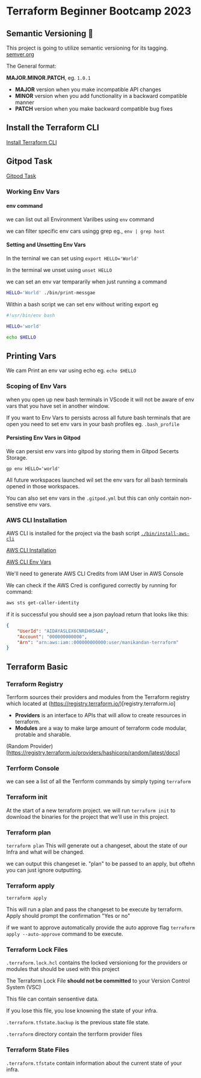 # Terraform Beginner Bootcamp 2023

## Semantic Versioning :mage:

This project is going to utilize semantic versioning for its tagging. [semver.org][def]

The General format:

  **MAJOR.MINOR.PATCH**, eg. `1.0.1`
- **MAJOR** version when you make incompatible API changes
- **MINOR** version when you add functionality in a backward compatible manner
- **PATCH** version when you make backward compatible bug fixes


[def]: https://semver.org

## Install the Terraform CLI

[Install Terraform CLI](https://developer.hashicorp.com/terraform/tutorials/aws-get-started/install-cli)

## Gitpod Task
[Gitpod Task](https://www.gitpod.io/docs/configure/workspaces/tasks)

### Working Env Vars

#### env command
we can list out all Environment Varilbes using `env` command

we can filter specific env cars usingg grep eg., `env | grep host`

#### Setting and Unsetting Env Vars

In the terninal we can set using `export HELLO='World'`

In the terminal we unset using `unset HELLO`

we can set an env var tempararily when just running a command
```sh
HELLO='World' ./bin/print-messgae
```
Within a bash script we can set env without writing export eg

```sh
#!usr/bin/env bash

HELLO='world'

echo $HELLO
```

## Printing Vars

We cam Print an env var using echo eg. `echo $HELLO`

### Scoping of Env Vars

when you open up new bash terminals in VScode it will not  be aware  of env vars  that you  have  set in another window.

If you want to Env Vars to persists across all future bash terminals that are open you need to set env vars in your bash profiles eg. `.bash_profile`

#### Persisting Env Vars in Gitpod
 
We can persist env vars into gitpod by storing them in Gitpod Secerts Storage.

```
gp env HELLO='world'
```

All future workspaces launched wil set the env vars for all bash terminals opened in those workspaces.

You can also set env vars in the `.gitpod.yml` but this can only contain non-senstive env vars.


### AWS CLI Installation

AWS CLI is installed for the project via the bash script [`./bin/install-aws-cli`](./bin/install-aws-cli.sh)

[AWS CLI Installation](https://docs.aws.amazon.com/cli/latest/userguide/getting-started-install.html)

[AWS CLI Env Vars](https://docs.aws.amazon.com/cli/latest/userguide/cli-configure-envvars.html)

We'll need to generate AWS CLI Credits from IAM User in AWS Console

We can check if the AWS Cred is configured  correctly by running for command:

```sh 
aws sts get-caller-identity
```
if it is successful you should see a json payload return that looks like this:

```json
{
    "UserId": "AIDAYASLEX6CNREHH5AA6",
    "Account": "000000000000",
    "Arn": "arn:aws:iam::000000000000:user/manikandan-terraform"
}
```

## Terraform Basic

### Terraform Registry

Terrform sources their providers and modules from the Terraform registry which located at (https://registry.terraform.io/)[registry.terraform.io]

- **Providers** is an interface to APIs that will allow to create resources in terraform.
- **Modules** are a way to make large amount of terraform code modular, protable and sharable. 

(Random Provider)[https://registry.terraform.io/providers/hashicorp/random/latest/docs]

### Terrform Console

we can see a list of all the Terrform commands by simply typing `terraform`

### Terraform init

At the start of a new terraform project. we will run `terraform init` to download the binaries for the project that we'll use in this project.

### Terraform plan

`terraform plan`
This will generate out a changeset, about the state of our Infra and what will be changed.

we can output this changeset ie. "plan" to be passed to an apply, but oftehn you can just ignore outputting.

### Terraform apply

`terraform apply`

This will run a plan and pass the changeset to be execute by terraform. Apply should prompt the confirmation "Yes or no"

if we want to approve automatically provide the auto approve flag `terraform apply --auto-approve` command to be execute. 

### Terraform Lock Files
 
 `.terraform.lock.hcl` contains the locked versioniong for the providers or modules that should be used with this project

 The Terraform Lock File **should not be committed** to your Version Control System (VSC)
  
 This file can contain sensentive data.

 If you lose this file, you lose knowning the state of your infra.

 `.terraform.tfstate.backup` is the previous state file state.

 `.terraform` directory contain the terrform provider files
### Terraform State Files

`.terraform.tfstate` contain information about the current state of your infra.



